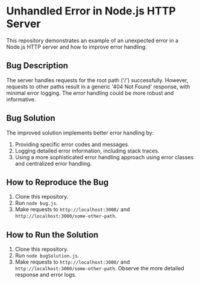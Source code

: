 # Unhandled Error in Node.js HTTP Server

This repository demonstrates an example of an unexpected error in a Node.js HTTP server and how to improve error handling.

## Bug Description
The server handles requests for the root path ('/') successfully. However, requests to other paths result in a generic '404 Not Found' response, with minimal error logging. The error handling could be more robust and informative.

## Bug Solution
The improved solution implements better error handling by:

1.  Providing specific error codes and messages.
2.  Logging detailed error information, including stack traces.
3.  Using a more sophisticated error handling approach using error classes and centralized error handling.

## How to Reproduce the Bug
1.  Clone this repository.
2.  Run `node bug.js`.
3.  Make requests to `http://localhost:3000/` and `http://localhost:3000/some-other-path`.

## How to Run the Solution
1.  Clone this repository.
2.  Run `node bugSolution.js`.
3.  Make requests to `http://localhost:3000/` and `http://localhost:3000/some-other-path`. Observe the more detailed response and error logs.